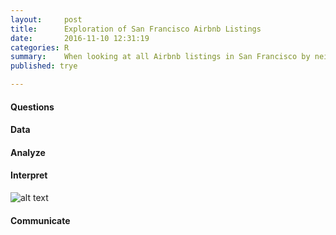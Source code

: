 ```yaml
---
layout:     post
title:      Exploration of San Francisco Airbnb Listings
date:       2016-11-10 12:31:19
categories: R
summary:    When looking at all Airbnb listings in San Francisco by neighborhood and customer feedback are there any insights we can glean?
published: trye

---
```


#### Questions

#### Data
#### Analyze

#### Interpret
![alt text](https://chrisstroud.github.io/projects/Airbnb/1.png "Logo Title Text 1")


#### Communicate
